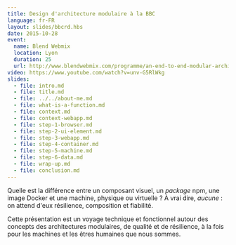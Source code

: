 ```yaml
---
title: Design d'architecture modulaire à la BBC
language: fr-FR
layout: slides/bbcrd.hbs
date: 2015-10-28
event:
  name: Blend Webmix
  location: Lyon
  duration: 25
  url: http://www.blendwebmix.com/programme/an-end-to-end-modular-architecture-at-the-bbc.html
video: https://www.youtube.com/watch?v=unv-G5RlWkg
slides:
  - file: intro.md
  - file: title.md
  - file: ../../about-me.md
  - file: what-is-a-function.md
  - file: context.md
  - file: context-webapp.md
  - file: step-1-browser.md
  - file: step-2-ui-element.md
  - file: step-3-webapp.md
  - file: step-4-container.md
  - file: step-5-machine.md
  - file: step-6-data.md
  - file: wrap-up.md
  - file: conclusion.md
---
```


Quelle est la différence entre un composant visuel, un *package* npm, une image Docker et une machine, physique ou virtuelle ? À vrai dire, *aucune* : on attend d'eux résilience, composition et fiabilité.

Cette présentation est un voyage technique et fonctionnel autour des concepts des architectures modulaires, de qualité et de résilience, à la fois pour les machines et les êtres humaines que nous sommes.
